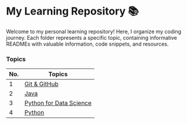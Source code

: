# My Learning Repository 📚

Welcome to my personal learning repository! Here, I organize my coding journey. Each folder represents a specific topic, containing informative READMEs with valuable information, code snippets, and resources.

### Topics

| No. | Topics                                                                                                                |
| --- | --------------------------------------------------------------------------------------------------------------------- |
| 1   | [Git & GitHub](https://github.com/theaakashd/learnings-repository/tree/main/Git%20%26%20GitHub)                       |
| 2   | [Java](https://github.com/theaakashd/learnings-repository/tree/main/Java)                                             |
| 3   | [Python for Data Science](https://github.com/theaakashd/learnings-repository/tree/main/Python%20for%20Data%20Science) |
| 4   | [Python](/Python/)                                                                                                    |

